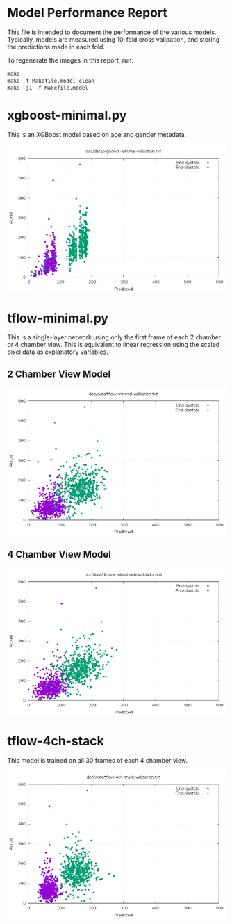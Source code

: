 Model Performance Report
========================

This file is intended to document the performance of the various models.
Typically, models are measured using 10-fold cross validation, and storing the
predictions made in each fold.

To regenerate the images in this report, run:

    make
    make -f Makefile.model clean
    make -j1 -f Makefile.model

# xgboost-minimal.py

This is an XGBoost model based on age and gender metadata.

![xgboost-minimal validation](images/xgboost-minimal-validation.png)

# tflow-minimal.py

This is a single-layer network using only the first frame of each 2 chamber or
4 chamber view.  This is equivalent to linear regression using the scaled pixel
data as explanatory variables.

## 2 Chamber View Model

![tflow-minimal validation](images/tflow-minimal-validation.png)

## 4 Chamber View Model

![tflow-minimal-4ch validation](images/tflow-minimal-4ch-validation.png)

# tflow-4ch-stack

This model is trained on all 30 frames of each 4 chamber view.

![tflow-4ch-stack validation](images/tflow-4ch-stack-validation.png)
